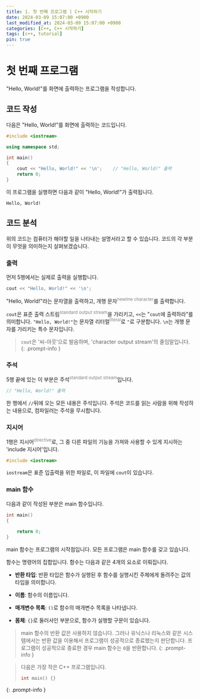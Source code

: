 ```yaml
---
title: 1. 첫 번째 프로그램 | C++ 시작하기
date: 2024-03-09 15:07:00 +0900
last_modified_at: 2024-03-09 15:07:00 +0900
categories: [C++, C++ 시작하기]
tags: [c++, tutorial]
pin: true
---
```


# 첫 번째 프로그램

"Hello, World!"를 화면에 출력하는 프로그램을 작성합니다.

## 코드 작성

다음은 "Hello, World!"를 화면에 출력하는 코드입니다.

```c++
#include <iostream>

using namespace std;

int main()
{
    cout << "Hello, World!" << '\n';    // "Hello, World!" 출력
    return 0;
}
```

이 프로그램을 실행하면 다음과 같이 "Hello, World!"가 출력됩니다.

```terminal
Hello, World!
```

## 코드 분석

위의 코드는 컴퓨터가 해야할 일을 나타내는 설명서라고 할 수 있습니다. 코드의 각 부분이 무엇을 의미하는지 살펴보겠습니다.

### 출력

먼저 5행에서는 실제로 출력을 실행합니다.

```c++
cout << "Hello, World!" << '\n';
```

"Hello, World!"라는 문자열을 출력하고, 개행 문자<sup style="color:gray;">newline character</sup>를 출력합니다.

`cout`은 표준 출력 스트림<sup style="color:gray;">standard output stream</sup>을 가리키고, `<<`는 "`cout`에 출력하라"를 의미합니다. `"Hello, World!"`는 문자열 리터럴<sup style="color:gray;">literal</sup>로 `"`로 구분합니다. `\n`는 개행 문자를 가리키는 특수 문자입니다.

> `cout`은 '씨-아웃'으로 발음하며, 'character output stream'의 줄임말입니다.
{: .prompt-info }

### 주석

5행 끝에 있는 이 부분은 주석<sup style="color:gray;">standard output stream</sup>입니다.

```c++
// "Hello, World!" 출력
```

한 행에서 `//`뒤에 오는 모든 내용은 주석입니다. 주석은 코드를 읽는 사람을 위해 작성하는 내용으로, 컴파일러는 주석을 무시합니다.

### 지시어

1행은 지시어<sup style="color:gray;">directive</sup>로, 그 중 다른 파일의 기능을 가져와 사용할 수 있게 지시하는 'include 지시어'입니다.

```c++
#include <iostream>
```

`iostream`은 표준 입출력을 위한 파일로, 이 파일에 `cout`이 있습니다.

### main 함수

다음과 같이 작성된 부분은 main 함수입니다.

```c++
int main()
{
    
    return 0;
}
```

main 함수는 프로그램의 시작점입니다. 모든 프로그램은 main 함수를 갖고 있습니다.

함수는 명령어의 집합입니다. 함수는 다음과 같은 4개의 요소로 이뤄집니다.

- **반환 타입**: 반환 타입은 함수가 실행된 후 함수를 실행시킨 주체에게 돌려주는 값의 타입을 의미합니다.

- **이름**: 함수의 이름입니다.

- **매개변수 목록**: `()`로 함수의 매개변수 목록을 나타냅니다.

- **몸체**: `{}`로 둘러사인 부분으로, 함수가 실행할 구문이 있습니다.

> main 함수의 반환 값은 사용하지 않습니다. 그러나 유닉스나 리눅스와 같은 시스템에서는 반환 값을 이용해서 프로그램이 성공적으로 종료했는지 판단합니다. 프로그램이 성공적으로 종료한 경우 main 함수는 `0`을 반환합니다.
{: .prompt-info }

> 다음은 가장 작은 C++ 프로그램입니다.
> ```c++
> int main() {}
> ```
{: .prompt-info }

